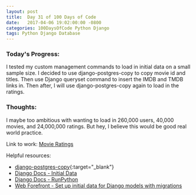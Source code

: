 ```yaml
---
layout: post
title:  Day 31 of 100 Days of Code
date:   2017-04-06 19:02:00:00 -0800
categories: 100DaysOfCode Python Django
tags: Python Django Database
---
```


### Today's Progress:
I tested my custom management commands to load in initial data on a small sample size. I decided to use django-postgres-copy to copy movie id and titles. Then use Django queryset command to insert the IMDB and TMDB links in. Then after, I will use django-postgres-copy again to load in the ratings.

### Thoughts:
I maybe too ambitious with wanting to load in 260,000 users, 40,000 movies, and 24,000,000 ratings. But hey, I believe this would be good real world practice.

Link to work: [Movie Ratings](https://github.com/yenly/django_movie_ratings)

Helpful resources:
* [django-postgres-copy](https://django-postgres-copy.readthedocs.io/en/latest/){:target="_blank"}
* [Django Docs - Initial Data](https://docs.djangoproject.com/en/1.10/howto/initial-data/)
* [Django Docs - RunPython](https://docs.djangoproject.com/en/1.10/ref/migration-operations/#django.db.migrations.operations.RunPython)
* [Web Forefront - Set up initial data for Django models with migrations](https://www.webforefront.com/django/setupinitialdatadjangomodels.html)
